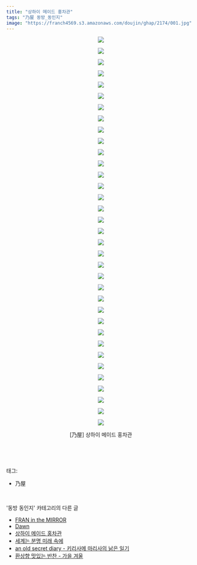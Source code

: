 ```yaml
---
title: "상하이 메이드 홍차관"
tags: "乃屋 동방_동인지"
image: "https://franch4569.s3.amazonaws.com/doujin/ghap/2174/001.jpg"
---
```

<div class="article">
<p style="text-align: center; clear: none; float: none;"><img src="{{ site.imgserver2 }}/ghap/2174/001.jpg"/></p>
<p style="text-align: center; clear: none; float: none;"><img src="{{ site.imgserver2 }}/ghap/2174/002.jpg"/></p>
<p style="text-align: center; clear: none; float: none;"><img src="{{ site.imgserver2 }}/ghap/2174/003.jpg"/></p>
<p style="text-align: center; clear: none; float: none;"><img src="{{ site.imgserver2 }}/ghap/2174/004.jpg"/></p>
<p style="text-align: center; clear: none; float: none;"><img src="{{ site.imgserver2 }}/ghap/2174/005.jpg"/></p>
<p style="text-align: center; clear: none; float: none;"><img src="{{ site.imgserver2 }}/ghap/2174/006.jpg"/></p>
<p style="text-align: center; clear: none; float: none;"><img src="{{ site.imgserver2 }}/ghap/2174/007.jpg"/></p>
<p style="text-align: center; clear: none; float: none;"><img src="{{ site.imgserver2 }}/ghap/2174/008.jpg"/></p>
<p style="text-align: center; clear: none; float: none;"><img src="{{ site.imgserver2 }}/ghap/2174/009.jpg"/></p>
<p style="text-align: center; clear: none; float: none;"><img src="{{ site.imgserver2 }}/ghap/2174/010.jpg"/></p>
<p style="text-align: center; clear: none; float: none;"><img src="{{ site.imgserver2 }}/ghap/2174/011.jpg"/></p>
<p style="text-align: center; clear: none; float: none;"><img src="{{ site.imgserver2 }}/ghap/2174/012.jpg"/></p>
<p style="text-align: center; clear: none; float: none;"><img src="{{ site.imgserver2 }}/ghap/2174/013.jpg"/></p>
<p style="text-align: center; clear: none; float: none;"><img src="{{ site.imgserver2 }}/ghap/2174/014.jpg"/></p>
<p style="text-align: center; clear: none; float: none;"><img src="{{ site.imgserver2 }}/ghap/2174/015.jpg"/></p>
<p style="text-align: center; clear: none; float: none;"><img src="{{ site.imgserver2 }}/ghap/2174/016.jpg"/></p>
<p style="text-align: center; clear: none; float: none;"><img src="{{ site.imgserver2 }}/ghap/2174/017.jpg"/></p>
<p style="text-align: center; clear: none; float: none;"><img src="{{ site.imgserver2 }}/ghap/2174/018.jpg"/></p>
<p style="text-align: center; clear: none; float: none;"><img src="{{ site.imgserver2 }}/ghap/2174/019.jpg"/></p>
<p style="text-align: center; clear: none; float: none;"><img src="{{ site.imgserver2 }}/ghap/2174/020.jpg"/></p>
<p style="text-align: center; clear: none; float: none;"><img src="{{ site.imgserver2 }}/ghap/2174/021.jpg"/></p>
<p style="text-align: center; clear: none; float: none;"><img src="{{ site.imgserver2 }}/ghap/2174/022.jpg"/></p>
<p style="text-align: center; clear: none; float: none;"><img src="{{ site.imgserver2 }}/ghap/2174/023.jpg"/></p>
<p style="text-align: center; clear: none; float: none;"><img src="{{ site.imgserver2 }}/ghap/2174/024.jpg"/></p>
<p style="text-align: center; clear: none; float: none;"><img src="{{ site.imgserver2 }}/ghap/2174/025.jpg"/></p>
<p style="text-align: center; clear: none; float: none;"><img src="{{ site.imgserver2 }}/ghap/2174/026.jpg"/></p>
<p style="text-align: center; clear: none; float: none;"><img src="{{ site.imgserver2 }}/ghap/2174/027.jpg"/></p>
<p style="text-align: center; clear: none; float: none;"><img src="{{ site.imgserver2 }}/ghap/2174/028.jpg"/></p>
<p style="text-align: center; clear: none; float: none;"><img src="{{ site.imgserver2 }}/ghap/2174/029.jpg"/></p>
<p style="text-align: center; clear: none; float: none;"><img src="{{ site.imgserver2 }}/ghap/2174/030.jpg"/></p>
<p style="text-align: center; clear: none; float: none;"><img src="{{ site.imgserver2 }}/ghap/2174/031.jpg"/></p>
<p style="text-align: center; clear: none; float: none;"><img src="{{ site.imgserver2 }}/ghap/2174/032.jpg"/></p>
<p style="text-align: center; clear: none; float: none;"><img src="{{ site.imgserver2 }}/ghap/2174/033.jpg"/></p>
<p style="text-align: center; clear: none; float: none;"><img src="{{ site.imgserver2 }}/ghap/2174/034.jpg"/></p>
<p style="text-align: center; clear: none; float: none;"><img src="{{ site.imgserver2 }}/ghap/2174/035.jpg"/></p>
<p style="text-align: center; clear: none; float: none;">[乃屋] 상하이 메이드 홍차관</p>
<p><br/></p>
</div><br/>
<div class="tagTrail">
<p>태그: </p>
<ul>
<li>乃屋</li>
</ul>
</div><br/>
<div class="another">
<p>'동방 동인지' 카테고리의 다른 글</p>
<ul>
<li><a href="/ghap_2176">FRAN in the MIRROR</a></li>
<li><a href="/ghap_2175">Dawn</a></li>
<li><a href="/ghap_2174">상하이 메이드 홍차관</a></li>
<li><a href="/ghap_2173">세계는 분명 미래 속에</a></li>
<li><a href="/ghap_2172">an old secret diary - 키리사메 마리사의 낡은 일기</a></li>
<li><a href="/ghap_2170">환상향 맛있는 반찬 - 가을 겨울</a></li>
</ul>
</div><br/>
<div class="cb_module cb_fluid">
<div class="cb_wrt cb_profile">
</div><!-- commentList close -->
</div><br/>

